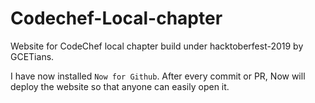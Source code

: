 # Codechef-Local-chapter
Website for CodeChef local chapter build under hacktoberfest-2019 by GCETians.

I have now installed `Now for Github`. After every commit or PR, Now will deploy the website so that anyone can easily open it.
